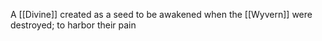 A [[Divine]] created as a seed to be awakened when the [[Wyvern]] were destroyed; to harbor their pain